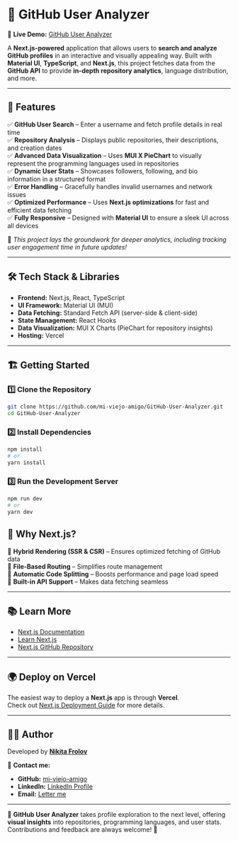 # 🚀 GitHub User Analyzer  

🔗 **Live Demo:** [GitHub User Analyzer](https://git-hub-user-analyzer.vercel.app/)  

A **Next.js-powered** application that allows users to **search and analyze GitHub profiles** in an interactive and visually appealing way. Built with **Material UI**, **TypeScript**, and **Next.js**, this project fetches data from the **GitHub API** to provide **in-depth repository analytics**, language distribution, and more.

---

## 📌 **Features**

✅ **GitHub User Search** – Enter a username and fetch profile details in real time  
✅ **Repository Analysis** – Displays public repositories, their descriptions, and creation dates  
✅ **Advanced Data Visualization** – Uses **MUI X PieChart** to visually represent the programming languages used in repositories  
✅ **Dynamic User Stats** – Showcases followers, following, and bio information in a structured format  
✅ **Error Handling** – Gracefully handles invalid usernames and network issues  
✅ **Optimized Performance** – Uses **Next.js optimizations** for fast and efficient data fetching  
✅ **Fully Responsive** – Designed with **Material UI** to ensure a sleek UI across all devices  

🚀 *This project lays the groundwork for deeper analytics, including tracking user engagement time in future updates!*  

---

## 🛠 **Tech Stack & Libraries**  

- **Frontend:** Next.js, React, TypeScript  
- **UI Framework:** Material UI (MUI)  
- **Data Fetching:** Standard Fetch API (server-side & client-side)  
- **State Management:** React Hooks  
- **Data Visualization:** MUI X Charts (PieChart for repository insights)  
- **Hosting:** Vercel  

---

## 🏗 **Getting Started**  

### **1️⃣ Clone the Repository**  
```bash
git clone https://github.com/mi-viejo-amigo/GitHub-User-Analyzer.git
cd GitHub-User-Analyzer
```
### **2️⃣ Install Dependencies** 
```bash
npm install
# or
yarn install
```

### **3️⃣ Run the Development Server** 
```bash
npm run dev
# or
yarn dev
```

## 🚀 Why Next.js?
🔹 **Hybrid Rendering (SSR & CSR)** – Ensures optimized fetching of GitHub data  
🔹 **File-Based Routing** – Simplifies route management  
🔹 **Automatic Code Splitting** – Boosts performance and page load speed  
🔹 **Built-in API Support** – Makes data fetching seamless  

---

## 📚 Learn More  
- [Next.js Documentation](https://nextjs.org/docs)  
- [Learn Next.js](https://nextjs.org/learn)  
- [Next.js GitHub Repository](https://github.com/vercel/next.js)  

---

## 🌍 Deploy on Vercel  
The easiest way to deploy a **Next.js** app is through **Vercel**.  
Check out [Next.js Deployment Guide](https://nextjs.org/docs/app/building-your-application/deploying) for more details.  

---

## 👨‍💻 Author  
Developed by **[Nikita Frolov](https://github.com/mi-viejo-amigo)**  

📩 **Contact me:**  
- **GitHub:** [mi-viejo-amigo](https://github.com/mi-viejo-amigo)  
- **LinkedIn:** [LinkedIn Profile](https://www.linkedin.com/in/nktfrlv)  
- **Email:** [Letter me](mailto:nkt.frlv7@yandex.ru)  

---

🚀 **GitHub User Analyzer** takes profile exploration to the next level, offering **visual insights** into repositories, programming languages, and user stats. Contributions and feedback are always welcome! 🎉 

